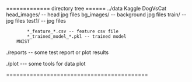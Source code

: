 
============= directory tree ======
../data 
    Kaggle
        DogVsCat
            head_images/ -- head jpg files
            bg_images/ -- background jpg files
            train/ -- jpg files
            test1/ -- jpg files

            *_feature_*.csv -- feature csv file
            *_trained_model_*.pkl -- trained model
        MNIST
            
            
./reports  -- some test report or plot results 

./plot  ---  some tools for data plot

==========================================
